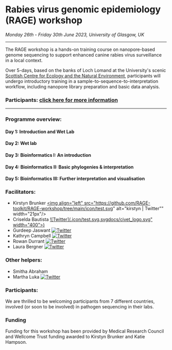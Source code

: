 # Rabies virus genomic epidemiology (RAGE) workshop

*Monday 26th - Friday 30th June 2023, University of Glasgow, UK*

---

The RAGE workshop is a hands-on training course on nanopore-based genome sequencing to support enhanced canine rabies virus surveillance in a local context.  

Over 5-days, based on the banks of Loch Lomand at the University's scenic [Scottish Centre for Ecology and the Natural Environment](https://www.gla.ac.uk/research/az/scene/), participants will undergo introductory training in  a sample-to-sequence-to-interpretation workflow, including nanopore library preparation and basic data analysis.

### Participants: [click here for more information](participant_information/README.md)
---

### Programme overview:

#### Day 1: Introduction and Wet Lab
#### Day 2: Wet lab
#### Day 3: Bioinformatics I: An introduction
#### Day 4: Bioinformatics II: Basic phylogenies & interpretation
#### Day 5: Bioinformatics III: Further interpretation and visualisation

### Facilitators:

* Kirstyn Brunker <a href="https://twitter.com/kirstynbrunker"><img align="left" src="https://github.com/RAGE-toolkit/RAGE-workshop/tree/main/icon/test.svg" alt="kirstyn | Twitter"" width="21px"/></a>
* Criselda Bautista [![Twitter](.icon/test.svg.svgdocs/civet_logo.svg" width="400">)](https://twitter.com/VetEssel)
* Gurdeep Jaswant [![Twitter](https://github.com/RAGE-toolkit/RAGE-workshop/tree/main/icon/twitter.png)](https://twitter.com/Gurdeep_Jaswant)
* Kathryn Campbell [![Twitter](https://github.com/RAGE-toolkit/RAGE-workshop/tree/main/icon/test.svg)](https://twitter.com/ThatKatC)
* Rowan Durrant [![Twitter](https://www.flaticon.com/free-icons/twitter)](https://twitter.com/RowanGDurrant)
* Laura Bergner [![Twitter](https://github.com/RAGE-toolkit/RAGE-workshop/tree/main/icon/twitter.png)](https://twitter.com/laura_bergner)

### Other helpers:
* Smitha Abraham
* Martha Luka [![Twitter](https://github.com/RAGE-toolkit/RAGE-workshop/tree/main/icon/twitter.png)](https://twitter.com/martha_mawia/)

### Participants:
We are thrilled to be welcoming participants from 7 different countries, involved (or soon to be involved) in pathogen sequencing in their labs. 

### Funding
Funding for this workshop has been provided by Medical Research Council and Wellcome Trust funding awarded to Kirstyn Brunker and Katie Hampson.
